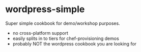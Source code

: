 # wordpress-simple

Super simple cookbook for demo/workshop purposes.
  - no cross-platform support
  - easily splits in to tiers for chef-provisioning demos
  - probably NOT the wordpress cookbook you are looking for
